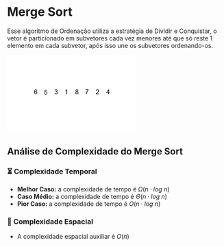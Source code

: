 # Merge Sort

Esse algoritmo de Ordenação utiliza a estratégia de Dividir e Conquistar, o vetor é particionado em subvetores cada vez menores até que só reste 1 elemento em cada subvetor, após isso une os subvetores ordenando-os.

![](https://github.com/sc-math/Sort-Algorithms/blob/main/Merge%20Sort/gif/Merge-Sort-example.gif)

## Análise de Complexidade do Merge Sort

### ⏳ Complexidade Temporal
- **Melhor Caso:** a complexidade de tempo é $Ω(n \cdot log\ n)$
- **Caso Médio:** a complexidade de tempo é $Θ(n \cdot log\ n)$
- **Pior Caso:** a complexidade de tempo é $O(n \cdot log\ n)$

### 💽 Complexidade Espacial

- A complexidade espacial auxiliar é $O(n)$
